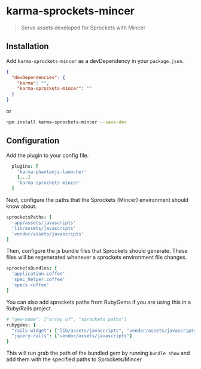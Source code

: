 # karma-sprockets-mincer

> Serve assets developed for Sprockets with Mincer

## Installation

Add `karma-sprockets-mincer` as a devDependency in your `package.json`.
```json
{
  "devDependencies": {
    "karma": "",
    "karma-sprockets-mincer": ""
  }
}
```

or

```bash
npm install karma-sprockets-mincer --save-dev
```

## Configuration

Add the plugin to your config file.

```coffeescript
  plugins: [
    'karma-phantomjs-launcher'
    [...]
    'karma-sprockets-mincer'
  ]
```

Next, configure the paths that the Sprockets (Mincer) environment should know about.
```coffeescript
sprocketsPaths: [
  'app/assets/javascripts'
  'lib/assets/javascripts'
  'vendor/assets/javascripts'
]
```

Then, configure the js bundle files that Sprockets should generate. These files will be regenerated whenever a sprockets environment file changes.
```coffeescript
sprocketsBundles: [
  'application.coffee'
  'spec_helper.coffee'
  'specs.coffee'
]
```

You can also add sprockets paths from RubyGems if you are using this in a Ruby/Rails project.

```coffeescript
# "gem-name": ["array of", "sprockets paths"]
rubygems: {
  "rails-widget": ["lib/assets/javascripts", "vendor/assets/javascripts"]
  "jquery-rails": ["vendor/assets/javascripts"]
}
```

This will run grab the path of the bundled gem by running `bundle show` and add them with the specified paths to Sprockets/Mincer.